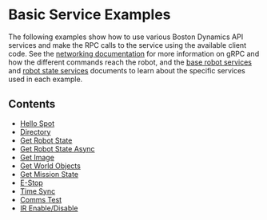 <!--
Copyright (c) 2023 Boston Dynamics, Inc.  All rights reserved.

Downloading, reproducing, distributing or otherwise using the SDK Software
is subject to the terms and conditions of the Boston Dynamics Software
Development Kit License (20191101-BDSDK-SL).
-->

# Basic Service Examples

The following examples show how to use various Boston Dynamics API services and make the RPC calls to the service using the available client code. See the [networking documentation](../../../docs/concepts/networking.md) for more information on gRPC and how the different commands reach the robot, and the [base robot services](../../../docs/concepts/base_services.md) and [robot state services](../../../docs/concepts/robot_services.md) documents to learn about the specific services used in each example.

## Contents

- [Hello Spot](../hello_spot/README.md)
- [Directory](../directory/README.md)
- [Get Robot State](../get_robot_state/README.md)
- [Get Robot State Async](../get_robot_state_async/README.md)
- [Get Image](../get_image/README.md)
- [Get World Objects](../get_world_objects/README.md)
- [Get Mission State](../get_mission_state/README.md)
- [E-Stop](../estop/README.md)
- [Time Sync](../time_sync/README.md)
- [Comms Test](../comms_test/README.md)
- [IR Enable/Disable](../disable_ir_emission/README.md)
